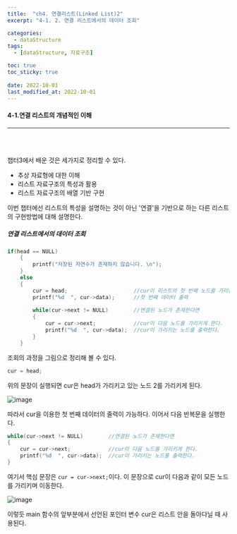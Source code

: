 ```yaml
---
title:  "ch4. 연결리스트(Linked List)2"
excerpt: "4-1. 2. 연결 리스트에서의 데이터 조회"

categories:
  - dataStructure
tags:
  - [dataStructure, 자료구조]

toc: true
toc_sticky: true
 
date: 2022-10-01
last_modified_at: 2022-10-01
---
```


#### 4-1.연결 리스트의 개념적인 이해
---
<br>
<br>

챕터3에서 배운 것은 세가지로 정리할 수 있다.  

- 추상 자료형에 대한 이해  
- 리스트 자료구조의 특성과 활용  
- 리스트 자료구조의 배열 기반 구현  

이번 챕터에선 리스트의 특성을 설명하는 것이 아닌 '연결'을 기반으로 하는 다른 리스트의 구현방법에 대해 설명한다.  

##### 연결 리스트에서의 데이터 조회    

```c
if(head == NULL) 
	{
		printf("저장된 자연수가 존재하지 않습니다. \n");
	}
	else 
	{
		cur = head;						//cur이 리스트의 첫 번째 노드를 가리킨다.
		printf("%d  ", cur->data);		//첫 번째 데이터 출력
		
		while(cur->next != NULL)		//연결된 노드가 존재한다면
		{
			cur = cur->next;			//cur이 다음 노드를 가리키게 한다. 
			printf("%d  ", cur->data);	//cur이 가리키는 노드를 출력한다. 
		}
	}
```

조회의 과정을 그림으로 정리해 볼 수 있다. 

```c
cur = head;
```

위의 문장이 실행되면 cur은 head가 가리키고 있는 노드 2를 가리키게 된다.  

![image](https://user-images.githubusercontent.com/106606698/193384074-85dc515c-500f-4e23-b6f8-86bf8471b45b.png)  

따라서 cur을 이용한 첫 번째 데이터의 줄력이 가능하다. 이어서 다음 반복문을 실행한다. 

```c
while(cur->next != NULL)		//연결된 노드가 존재한다면
{
    cur = cur->next;			//cur이 다음 노드를 가리키게 한다. 
    printf("%d  ", cur->data);	//cur이 가리키는 노드를 출력한다. 
}
```

여기서 핵심 문장은 `cur = cur->next;`이다. 이 문장으로 cur이 다음과 같이 모든 노드를 가리키며 이동한다.  

![image](https://user-images.githubusercontent.com/106606698/193384205-76d40061-681b-4abb-acc6-277c3ae6625e.png)

이렇듯 main 함수의 앞부분에서 선언된 포인터 변수 cur은 리스트 안을 돌아다닐 때 사용된다.  